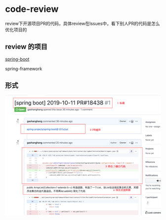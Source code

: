 # code-review

review下开源项目PR的代码，具体review在lssues中，看下别人PR的代码是怎么优化项目的

## review 的项目

[spring-boot](https://github.com/spring-projects/spring-boot)

spring-framework

## 形式

![](https://raw.githubusercontent.com/gaohanghang/images/master/img/20191011235044.png)

